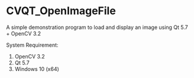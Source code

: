 # CVQT_OpenImageFile
A simple demonstration program to load and display an image using  Qt 5.7 + OpenCV 3.2

System Requirement:
1. OpenCV 3.2
2. Qt 5.7
3. Windows 10 (x64)


